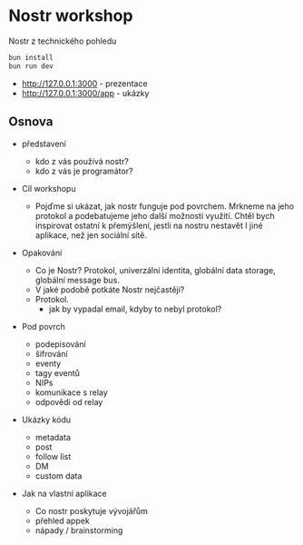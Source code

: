 # Nostr workshop

Nostr z technického pohledu

```sh
bun install
bun run dev
```

- http://127.0.0.1:3000 - prezentace
- http://127.0.0.1:3000/app - ukázky

## Osnova

- představení
  - kdo z vás používá nostr?
  - kdo z vás je programátor?

- Cíl workshopu
  - Pojďme si ukázat, jak nostr funguje pod povrchem. Mrkneme na jeho protokol a podebatujeme jeho další možnosti využití. Chtěl bych inspirovat ostatní k přemýšlení, jestli na nostru nestavět I jiné aplikace, než jen sociální sítě.

- Opakování
  - Co je Nostr? Protokol, univerzální identita, globální data storage, globální message bus.
  - V jaké podobě potkáte Nostr nejčastěji?
  - Protokol.
    - jak by vypadal email, kdyby to nebyl protokol?

- Pod povrch
  - podepisování
  - šifrování
  - eventy
  - tagy eventů
  - NIPs
  - komunikace s relay
  - odpovědi od relay

- Ukázky kódu
  - metadata
  - post
  - follow list
  - DM
  - custom data

- Jak na vlastní aplikace
  - Co nostr poskytuje vývojářům
  - přehled appek
  - nápady / brainstorming
